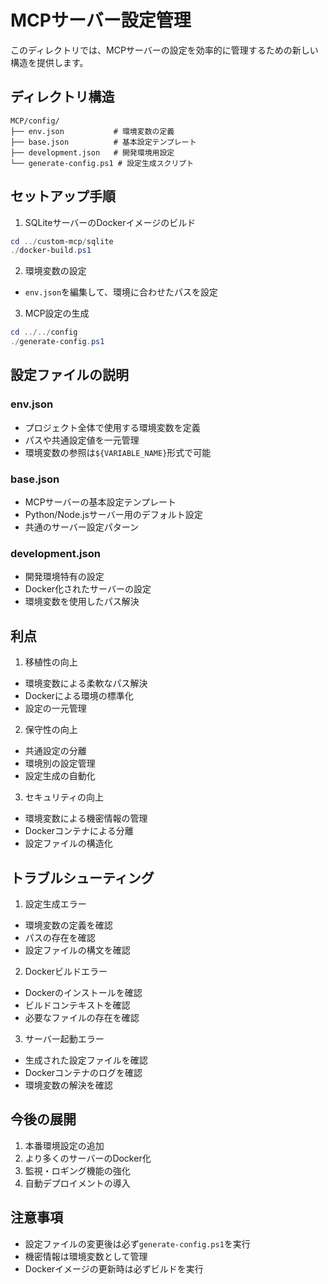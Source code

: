 # MCPサーバー設定管理

このディレクトリでは、MCPサーバーの設定を効率的に管理するための新しい構造を提供します。

## ディレクトリ構造

```
MCP/config/
├── env.json           # 環境変数の定義
├── base.json          # 基本設定テンプレート
├── development.json   # 開発環境用設定
└── generate-config.ps1 # 設定生成スクリプト
```

## セットアップ手順

1. SQLiteサーバーのDockerイメージのビルド
```powershell
cd ../custom-mcp/sqlite
./docker-build.ps1
```

2. 環境変数の設定
- `env.json`を編集して、環境に合わせたパスを設定

3. MCP設定の生成
```powershell
cd ../../config
./generate-config.ps1
```

## 設定ファイルの説明

### env.json
- プロジェクト全体で使用する環境変数を定義
- パスや共通設定値を一元管理
- 環境変数の参照は`${VARIABLE_NAME}`形式で可能

### base.json
- MCPサーバーの基本設定テンプレート
- Python/Node.jsサーバー用のデフォルト設定
- 共通のサーバー設定パターン

### development.json
- 開発環境特有の設定
- Docker化されたサーバーの設定
- 環境変数を使用したパス解決

## 利点

1. 移植性の向上
- 環境変数による柔軟なパス解決
- Dockerによる環境の標準化
- 設定の一元管理

2. 保守性の向上
- 共通設定の分離
- 環境別の設定管理
- 設定生成の自動化

3. セキュリティの向上
- 環境変数による機密情報の管理
- Dockerコンテナによる分離
- 設定ファイルの構造化

## トラブルシューティング

1. 設定生成エラー
- 環境変数の定義を確認
- パスの存在を確認
- 設定ファイルの構文を確認

2. Dockerビルドエラー
- Dockerのインストールを確認
- ビルドコンテキストを確認
- 必要なファイルの存在を確認

3. サーバー起動エラー
- 生成された設定ファイルを確認
- Dockerコンテナのログを確認
- 環境変数の解決を確認

## 今後の展開

1. 本番環境設定の追加
2. より多くのサーバーのDocker化
3. 監視・ロギング機能の強化
4. 自動デプロイメントの導入

## 注意事項

- 設定ファイルの変更後は必ず`generate-config.ps1`を実行
- 機密情報は環境変数として管理
- Dockerイメージの更新時は必ずビルドを実行